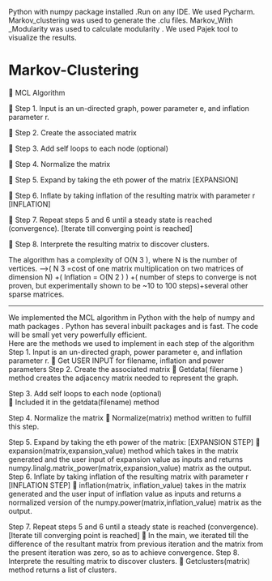 Python with numpy package installed .Run on any IDE. We used Pycharm.
Markov_clustering was used to generate the .clu files.
Markov_With _Modularity was used to calculate modularity .
We used Pajek tool to visualize the results.

# Markov-Clustering
 MCL  Algorithm
 
 Step 1. Input is an un-directed graph, power parameter e, and inflation parameter r. 
 
 Step 2. Create the associated matrix 
 
 Step 3. Add self loops to each node (optional) 
 
 Step 4. Normalize the matrix 
 
 Step 5. Expand by taking the eth power of the matrix  [EXPANSION]
 
 Step 6. Inflate by taking inflation of the resulting matrix with parameter r  [INFLATION]
 
 Step 7. Repeat steps 5 and 6 until a steady state is reached (convergence). [Iterate till
converging point is reached] 

 Step 8. Interprete the resulting matrix to discover clusters. 

The algorithm has  a complexity of O(N
3
), where N is the number of vertices. –>( N
3
 =cost of one matrix
multiplication on two matrices of dimension N) +( Inflation = O(N
2
) ) +( number of steps to converge is not
proven, but experimentally shown to be ~10 to 100 steps)+several other sparse matrices. 

*************************************
We implemented the MCL algorithm in Python with the help of numpy  and math packages . Python has
several inbuilt packages and is fast. The code will be small yet very powerfully efficient.  
Here are the methods we used to implement in each step of the algorithm 
Step 1. Input is an un-directed graph, power parameter e, and inflation parameter r. 
 Get USER INPUT for filename, inflation and power parameters 
Step 2. Create the associated matrix 
 Getdata( filename ) method creates the adjacency matrix needed to represent the graph. 

Step 3. Add self loops to each node (optional)  
 Included it in the getdata(filename) method 
 
Step 4. Normalize the matrix 
 Normalize(matrix) method written to fulfill this step. 

Step 5. Expand by taking the eth power of the matrix: [EXPANSION STEP] 
 expansion(matrix,expansion_value) method which takes in the matrix generated and the user
input of expansion value as inputs and  returns
numpy.linalg.matrix_power(matrix,expansion_value) matrix as the output.  
Step 6. Inflate by taking inflation of the resulting matrix with parameter r  [INFLATION STEP]
 inflation(matrix, inflation_value) takes in the matrix generated and the user input of inflation 
value as inputs and  returns a normalized version of the numpy.power(matrix,inflation_value)
matrix as the output. 

Step 7.  Repeat steps 5 and 6 until a steady state is reached (convergence). [Iterate till converging point is
reached] 
 In the main, we iterated till the difference of the resultant matrix from previous iteration and
the matrix from the present iteration was zero, so as to achieve convergence. 
Step 8. Interprete the resulting matrix to discover clusters.
 Getclusters(matrix) method returns a list of clusters. 
 

 


 





